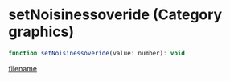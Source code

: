 # setNoisinessoveride (Category graphics)

```js
function setNoisinessoveride(value: number): void
```

[filename](setNoisinessoveride_m.md ':include')